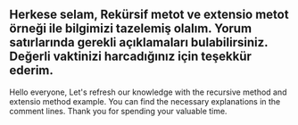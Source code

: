 Herkese selam,
 Rekürsif metot ve extensio metot örneği ile bilgimizi tazelemiş olalım.
Yorum satırlarında gerekli açıklamaları bulabilirsiniz.
Değerli vaktinizi harcadığınız için teşekkür ederim.
----------------------------------------------------
Hello everyone,
 Let's refresh our knowledge with the recursive method and extensio method example.
You can find the necessary explanations in the comment lines.
Thank you for spending your valuable time.